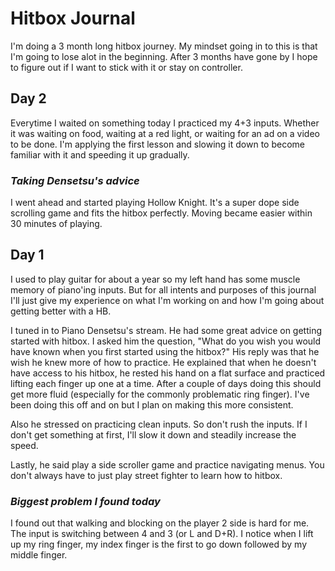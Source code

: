 # Hitbox Journal

I'm doing a 3 month long hitbox journey. My mindset going in to this is that I'm going to lose alot in the beginning. After 3 months have gone by I hope to figure out if I want to stick with it or stay on controller.

## Day 2

Everytime I waited on something today I practiced my 4+3 inputs.
Whether it was waiting on food, waiting at a red light, or waiting for an ad on a video to be done.
I'm applying the first lesson and slowing it down to become familiar with it and speeding it up gradually.

### _Taking Densetsu's advice_

I went ahead and started playing Hollow Knight.
It's a super dope side scrolling game and fits the hitbox perfectly.
Moving became easier within 30 minutes of playing.

## Day 1

I used to play guitar for about a year so my left hand has some muscle memory of piano'ing inputs.
But for all intents and purposes of this journal I'll just give my experience on what I'm working on and how I'm going about getting better with a HB.

I tuned in to Piano Densetsu's stream.
He had some great advice on getting started with hitbox.
I asked him the question, "What do you wish you would have known when you first started using the hitbox?"
His reply was that he wish he knew more of how to practice.
He explained that when he doesn't have access to his hitbox,
he rested his hand on a flat surface and practiced lifting each finger up one at a time.
After a couple of days doing this should get more fluid (especially for the commonly problematic ring finger).
I've been doing this off and on but I plan on making this more consistent.

Also he stressed on practicing clean inputs.
So don't rush the inputs.
If I don't get something at first, I'll slow it down and steadily increase the speed.

Lastly, he said play a side scroller game and practice navigating menus.
You don't always have to just play street fighter to learn how to hitbox.

### _Biggest problem I found today_

I found out that walking and blocking on the player 2 side is hard for me.
The input is switching between 4 and 3 (or L and D+R).
I notice when I lift up my ring finger, my index finger is the first to go down followed by my middle finger.
